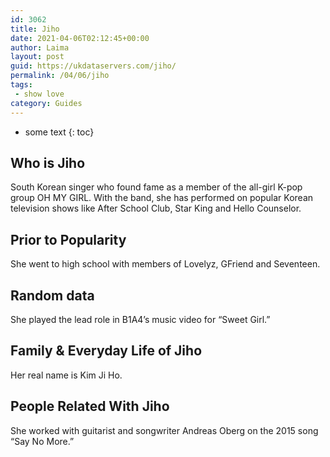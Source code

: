 ```yaml
---
id: 3062
title: Jiho
date: 2021-04-06T02:12:45+00:00
author: Laima
layout: post
guid: https://ukdataservers.com/jiho/
permalink: /04/06/jiho
tags:
 - show love
category: Guides
---
```


* some text
{: toc}


## Who is Jiho
                  
                  
                  
South Korean singer who found fame as a member of the all-girl K-pop group OH MY GIRL. With the band, she has performed on popular Korean television shows like After School Club, Star King and Hello Counselor.
                  
              
            
              
            
                
                
                
## Prior to Popularity
                  
                  
                  
She went to high school with members of Lovelyz, GFriend and Seventeen.
                  
              
            
              
            
                
                
                
## Random data
                  
                  
                  
She played the lead role in B1A4&#8217;s music video for &#8220;Sweet Girl.&#8221;
                  
              
            
              
            
                
                
                
## Family & Everyday Life of Jiho
                  
                  
                  
Her real name is Kim Ji Ho.
                  
              
            
              
            
                
                
                
## People Related With Jiho
                  
                  
                  
She worked with guitarist and songwriter Andreas Oberg on the 2015 song &#8220;Say No More.&#8221;
                  
              
            
              
            
                
              
            
              
              
            
            
              
            
          
          
          